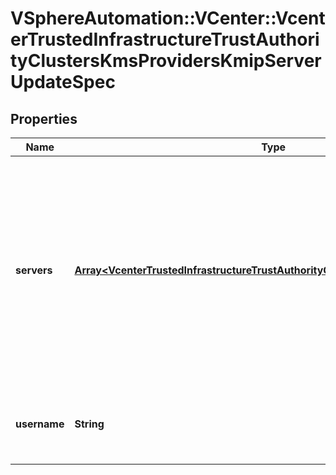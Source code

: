# VSphereAutomation::VCenter::VcenterTrustedInfrastructureTrustAuthorityClustersKmsProvidersKmipServerUpdateSpec

## Properties
Name | Type | Description | Notes
------------ | ------------- | ------------- | -------------
**servers** | [**Array&lt;VcenterTrustedInfrastructureTrustAuthorityClustersKmsProvidersServer&gt;**](VcenterTrustedInfrastructureTrustAuthorityClustersKmsProvidersServer.md) | List of KMIP compliant key servers.   Key servers must be configured for active-active replication. If the server port is unset, a default value for KMIP&#39;s port will be used.     If unset, server configuration will remain unchanged. | [optional] 
**username** | **String** | Username for authentication.    If unset, username will remain unchanged. | [optional] 


